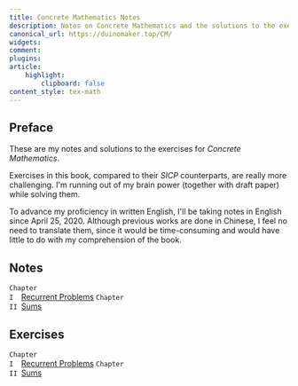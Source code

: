 ```yaml
---
title: Concrete Mathematics Notes
description: Notes on Concrete Mathematics and the solutions to the exercises
canonical_url: https://duinomaker.top/CM/
widgets:
comment:
plugins:
article:
    highlight:
        clipboard: false
content_style: tex-math
---
```


## Preface

These are my notes and solutions to the exercises for *Concrete Mathematics*.

Exercises in this book, compared to their *SICP* counterparts, are really more challenging. I'm running out of my brain power (together with draft paper) while solving them.

To advance my proficiency in written English, I'll be taking notes in English since April 25, 2020. Although previous works are done in Chinese, I feel no need to translate them, since it would be time-consuming and would have little to do with my comprehension of the book.

## Notes

<code class="rigid">Chapter I&nbsp;&nbsp;</code><a href="/CM/notes/1/" target="_self">Recurrent Problems</a>
<code class="rigid">Chapter II&nbsp;</code><a href="/CM/notes/2/" target="_self">Sums</a>

## Exercises

<code class="rigid">Chapter I&nbsp;&nbsp;</code><a href="/CM/exercises/1/" target="_self">Recurrent Problems</a>
<code class="rigid">Chapter II&nbsp;</code><a href="/CM/exercises/2/" target="_self">Sums</a>